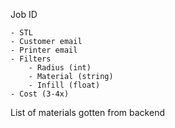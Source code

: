 Job ID

    - STL
    - Customer email
    - Printer email
    - Filters
        - Radius (int)
        - Material (string)
        - Infill (float)
    - Cost (3-4x)

List of materials gotten from backend
